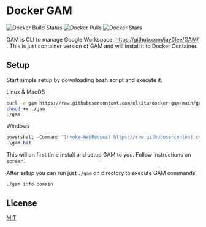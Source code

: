 # Docker GAM

![Docker Build Status](https://img.shields.io/docker/build/olkitu/docker-gam) ![Docker Pulls](https://img.shields.io/docker/pulls/olkitu/docker-gam) ![Docker Stars](https://img.shields.io/docker/stars/olkitu/docker-gam)

GAM is CLI to manage Google Workspace: https://github.com/jay0lee/GAM/ . This is just container version of GAM and will install it to Docker Container.

## Setup

Start simple setup by downloading bash script and execute it.

Linux & MacOS

```bash
curl -o gam https://raw.githubusercontent.com/olkitu/docker-gam/main/gam
chmod +x ./gam
./gam
```

Windows

```powershell
powershell -Command "Invoke-WebRequest https://raw.githubusercontent.com/olkitu/docker-gam/main/gam.bat -OutFile gam.bat"
.\gam.bat
```

This will on first time install and setup GAM to you. Follow instructions on screen.

After setup you can run just `./gam` on directory to execute GAM commands.

```
./gam info domain
```

## License

[MIT](https://github.com/olkitu/docker-gam/blob/main/LICENSE)

